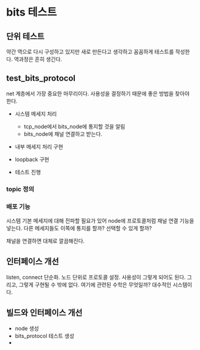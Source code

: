 # bits 테스트 

## 단위 테스트 

약간 역으로 다시 구성하고 있지만 새로 만든다고 생각하고 꼼꼼하게 테스트를 작성한다. 역과정은 흔히 생긴다. 


## test_bits_protocol 

net 계층에서 가장 중요한 마무리이다. 사용성을 결정하기 때문에 좋은 방법을 찾아야 한다. 

- 시스템 메세지 처리 
  - tcp_node에서 bits_node에 통지할 것을 알림 
  - bits_node에 채널 연결하고 받는다. 

- 내부 메세지 처리 구현 
- loopback 구현 
- 테스트 진행 



### topic 정의 


### 배포 기능 

시스템 기본 메세지에 대해 전파할 필요가 있어 node에 프로토콜처럼 채널 연결 기능을 넣는다. 
다른 메세지들도 이쪽에 통지를 할까? 선택할 수 있게 할까? 

채널을 연결하면 대체로 깔끔해진다. 


## 인터페이스 개선 

listen, connect 단순화. 노드 단위로 프로토콜 설정. 사용성이 그렇게 되어도 된다. 그리고, 그렇게 구현될 수 밖에 없다. 여기에 관련된 수학은 무엇일까? 대수적인 시스템이다. 


## 빌드와 인터페이스 개선 

- node 생성
- bits_protocol 테스트 생성 
- 
